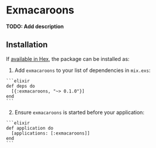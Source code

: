 # Exmacaroons

**TODO: Add description**

## Installation

If [available in Hex](https://hex.pm/docs/publish), the package can be installed as:

  1. Add `exmacaroons` to your list of dependencies in `mix.exs`:

    ```elixir
    def deps do
      [{:exmacaroons, "~> 0.1.0"}]
    end
    ```

  2. Ensure `exmacaroons` is started before your application:

    ```elixir
    def application do
      [applications: [:exmacaroons]]
    end
    ```


